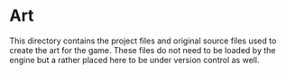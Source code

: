 # Art

This directory contains the project files and original source files used to create the art for the game.
These files do not need to be loaded by the engine but a rather placed here to be under version control as well.
